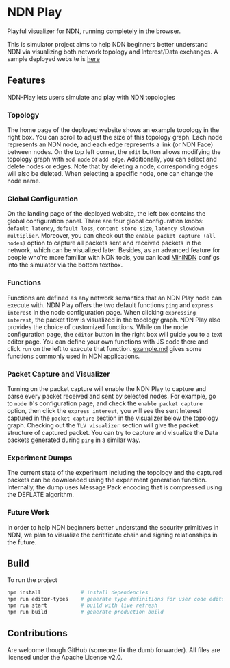 # NDN Play

Playful visualizer for NDN, running completely in the browser.

This is simulator project aims to help NDN beginners better understand NDN via visualizing both network topology and Interest/Data exchanges.
A sample deployed website is [here](https://ndn-play.varunpatil.me)

## Features
NDN-Play lets users simulate and play with NDN topologies

### Topology
The home page of the deployed website shows an example topology in the right box.
You can scroll to adjust the size of this topology graph.
Each node represents an NDN node, and each edge represents a link (or NDN Face) between nodes.
On the top left corner, the `edit` button allows modifying the topology graph with `add node` or `add edge`.
Additionally, you can select and delete nodes or edges. Note that by deleting a node, corresponding edges will also be deleted.
When selecting a specific node, one can change the node name.

### Global Configuration
On the landing page of the deployed website, the left box contains the global configuration panel.
There are four global configuration knobs: `default latency`, `default loss`, `content store size`, `latency slowdown multiplier`.
Moreover, you can check out the `enable packet capture (all nodes)` option to capture all packets sent and received packets in the network,
which can be visualized later.
Besides, as an advanced feature for people who're more familiar with NDN tools, you can load [MiniNDN](https://github.com/named-data/mini-ndn) configs into the simulator via the bottom textbox.

### Functions
Functions are defined as any network semantics that an NDN Play node can execute with.
NDN Play offers the two default functions `ping` and `express interest` in the node configuration page.
When clicking `expressing interest`, the packet flow is visualized in the topology graph.
NDN Play also provides the choice of customized functions.
While on the node configuration page, the `editor` button in the right box will guide you to a text editor page.
You can define your own functions with JS code there and click `run` on the left to execute that function.
[example.md](https://github.com/pulsejet/ndn-play-ng/blob/master/examples.md) gives some functions commonly used in NDN applications.

### Packet Capture and Visualizer
Turning on the packet capture will enable the NDN Play to capture and parse every packet received and sent by selected nodes.
For example, go to `node D`'s configuration page, and check the `enable packet capture` option, then click the `express interest`, you will see the sent Interest captured in the `packet capture` section in the visualizer below the topology graph.
Checking out the `TLV visualizer` section will give the packet structure of captured packet.
You can try to capture and visualize the Data packets generated during `ping` in a similar way.

### Experiment Dumps
The current state of the experiment including the topology and the captured packets can be downloaded using the experiment generation function. Internally, the dump uses Message Pack encoding that is compressed using the DEFLATE algorithm.

### Future Work
In order to help NDN beginners better understand the security primitives in NDN, we plan to visualize the ceritificate chain and signing relationships in the future.

## Build

To run the project

```bash
npm install             # install dependencies
npm run editor-types    # generate type definitions for user code editor
npm run start           # build with live refresh
npm run build           # generate production build
```

## Contributions

Are welcome though GitHub (someone fix the dumb forwarder). All files are licensed under the Apache License v2.0.

